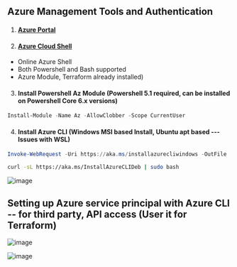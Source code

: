 ## Azure Management Tools and Authentication

1. #### [Azure Portal](https://portal.azure.com/) 
2. #### [Azure Cloud Shell](https://shell.azure.com/)
* Online Azure Shell  
* Both Powershell and Bash supported  
* Azure Module, Terraform already installed)   
3. #### Install Powershell Az Module (Powershell 5.1 required, can be installed on Powershell Core 6.x versions)  

```powershell
Install-Module -Name Az -AllowClobber -Scope CurrentUser
```


4. #### Install Azure CLI (Windows MSI based Install, Ubuntu apt based --- Issues with WSL)

```powershell
Invoke-WebRequest -Uri https://aka.ms/installazurecliwindows -OutFile .\AzureCLI.msi; Start-Process msiexec.exe -Wait -ArgumentList '/I AzureCLI.msi /quiet'
```

```bash
curl -sL https://aka.ms/InstallAzureCLIDeb | sudo bash
```

![image](https://user-images.githubusercontent.com/13016162/71341172-1a449d00-257f-11ea-84aa-3d0e17c102b7.png)


## Setting up Azure service principal with Azure CLI -- for third party, API access (User it for Terraform)

![image](https://user-images.githubusercontent.com/13016162/71341098-ed908580-257e-11ea-9ba7-375a65a7dbe9.png)


![image](https://user-images.githubusercontent.com/13016162/71341855-0f8b0780-2581-11ea-9f22-89e94dbd956a.png)
